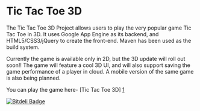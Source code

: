 Tic Tac Toe 3D
==================

The Tic Tac Toe 3D Project allows users to play the very popular game Tic Tac Toe in 3D.
It uses Google App Engine as its backend, and HTML5/CSS3/jQuery to create the front-end. Maven has been used as the build system.

Currently the game is available only in 2D, but the 3D update will roll out soon!!
The game will feature a cool 3D UI, and will also support saving the game performance of a player in cloud.
A mobile version of the same game is also being planned.

You can play the game here- [Tic Tac Toe 3D] [1]





[1]: https://tic-tac-toe-p.appspot.com/


[![Bitdeli Badge](https://d2weczhvl823v0.cloudfront.net/prateekmathur1991/tictactoe3d/trend.png)](https://bitdeli.com/free "Bitdeli Badge")

